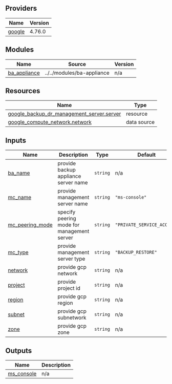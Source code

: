 ## Providers

| Name | Version |
|------|---------|
| <a name="provider_google"></a> [google](#provider\_google) | 4.76.0 |

## Modules

| Name | Source | Version |
|------|--------|---------|
| <a name="module_ba_appliance"></a> [ba\_appliance](#module\_ba\_appliance) | ../../modules/ba-appliance | n/a |

## Resources

| Name | Type |
|------|------|
| [google_backup_dr_management_server.server](https://registry.terraform.io/providers/hashicorp/google-beta/latest/docs/resources/backup_dr_management_server) | resource |
| [google_compute_network.network](https://registry.terraform.io/providers/hashicorp/google-beta/latest/docs/data-sources/compute_network) | data source |

## Inputs

| Name | Description | Type | Default | Required |
|------|-------------|------|---------|:--------:|
| <a name="input_ba_name"></a> [ba\_name](#input\_ba\_name) | provide backup appliance server name | `string` | n/a | yes |
| <a name="input_mc_name"></a> [mc\_name](#input\_mc\_name) | provide management server name | `string` | `"ms-console"` | no |
| <a name="input_mc_peering_mode"></a> [mc\_peering\_mode](#input\_mc\_peering\_mode) | specify peering mode for management server | `string` | `"PRIVATE_SERVICE_ACCESS"` | no |
| <a name="input_mc_type"></a> [mc\_type](#input\_mc\_type) | provide management server type | `string` | `"BACKUP_RESTORE"` | no |
| <a name="input_network"></a> [network](#input\_network) | provide gcp network | `string` | n/a | yes |
| <a name="input_project"></a> [project](#input\_project) | provide project id | `string` | n/a | yes |
| <a name="input_region"></a> [region](#input\_region) | provide gcp region | `string` | n/a | yes |
| <a name="input_subnet"></a> [subnet](#input\_subnet) | provide gcp subnetwork | `string` | n/a | yes |
| <a name="input_zone"></a> [zone](#input\_zone) | provide gcp zone | `string` | n/a | yes |

## Outputs

| Name | Description |
|------|-------------|
| <a name="output_ms_console"></a> [ms\_console](#output\_ms\_console) | n/a |